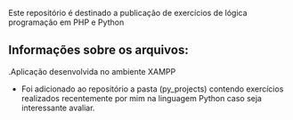 Este repositório é destinado a publicação de exercícios de lógica programação em PHP e Python

## Informações sobre os arquivos:
.Aplicação desenvolvida no ambiente XAMPP

- Foi adicionado ao repositório a pasta (py_projects) contendo exercícios realizados recentemente por mim na linguagem Python caso seja interessante avaliar.

